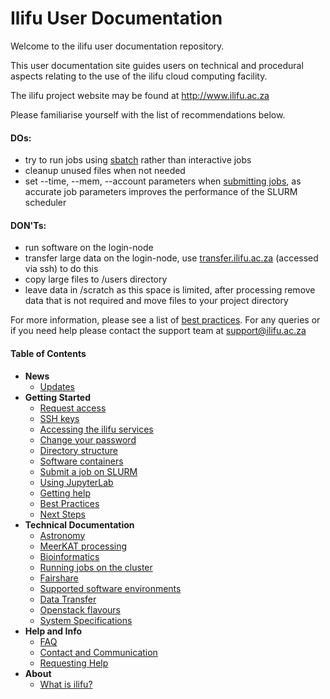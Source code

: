 Ilifu User Documentation
========================

Welcome to the ilifu user documentation repository.

This user documentation site guides users on technical and procedural aspects relating to the use of the ilifu cloud computing facility.

The ilifu project website may be found at http://www.ilifu.ac.za

Please familiarise yourself with the list of recommendations below.

#### DOs:
* try to run jobs using [sbatch](getting_started/submit_job_slurm#submitting-a-job-using-a-batch-script) rather than interactive jobs
* cleanup unused files when not needed
* set --time, --mem, --account parameters when [submitting jobs](getting_started/submit_job_slurm#specifying-resources-when-running-jobs-on-slurm), as accurate job parameters improves the performance of the SLURM scheduler

#### DON'Ts:
* run software on the login-node
* transfer large data on the login-node, use [transfer.ilifu.ac.za](data/data_transfer) (accessed via ssh) to do this
* copy large files to /users directory
* leave data in /scratch as this space is limited, after processing remove data that is not required and move files to your project directory

For more information, please see a list of [best practices](getting_started/best_practices.md). For any queries or if you need help please contact the support team at [support@ilifu.ac.za](mailto:support@ilifu.ac.za)

#### Table of Contents
- **News**
  - [Updates](news/updates.md)
- **Getting Started**
  - [Request access](getting_started/request_access.md)
  - [SSH keys](getting_started/ssh.md)
  - [Accessing the ilifu services](getting_started/access_ilifu.md)
  - [Change your password](getting_started/change_password.md)
  - [Directory structure](data/directory_structure.md)
  - [Software containers](getting_started/container_environments.md)
  - [Submit a job on SLURM](getting_started/submit_job_slurm.md)
  - [Using JupyterLab](getting_started/using_jupyterlab.md)
  - [Getting help](getting_started/getting_help.md)
  - [Best Practices](getting_started/best_practices.md)
  - [Next Steps](getting_started/next_steps.md)
- **Technical Documentation**
  - [Astronomy](astronomy/astronomy_software.md)
  - [MeerKAT processing](astronomy/meerkat_processing.md)
  - [Bioinformatics](bioinformatics/cbio.md)
  - [Running jobs on the cluster](tech_docs/running_jobs.md)
  - [Fairshare](tech_docs/fairshare.md)
  - [Supported software environments](tech_docs/software_environments.md)
  - [Data Transfer](data/data_transfer.md)
  - [Openstack flavours](openstack/flavours.md)
  - [System Specifications](tech_docs/specifications.md)
- **Help and Info**
  - [FAQ](help/faq.md)
  - [Contact and Communication](help/contact.md)
  - [Requesting Help](help/requesting_help.md)
- **About**
  - [What is ilifu?](about/what_is.md)

